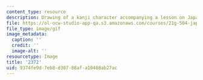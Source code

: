```yaml
---
content_type: resource
description: Drawing of a kanji character accompanying a lesson on Japanese.
file: https://ol-ocw-studio-app-qa.s3.amazonaws.com/courses/21g-504-japanese-iv-spring-2009/9374fe9d7eb8d30708afa10408ab27ac_2372.gif
file_type: image/gif
image_metadata:
  caption: ''
  credit: ''
  image-alt: ''
resourcetype: Image
title: '2372'
uid: 9374fe9d-7eb8-d307-08af-a10408ab27ac
---
```

